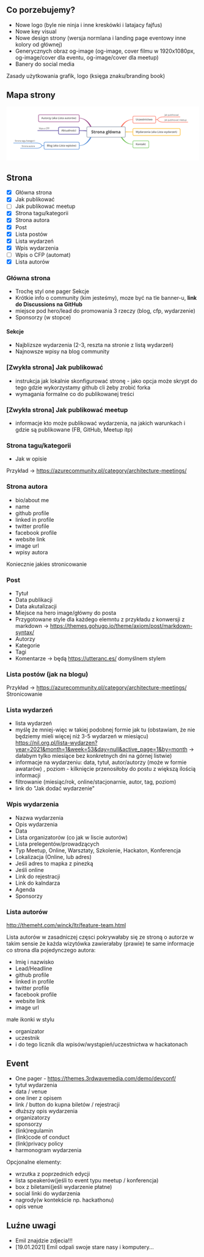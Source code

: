 ## Co porzebujemy?

- Nowe logo (byle nie ninja i inne kreskówki i latajacy fajfus)
- Nowe key visual
- Nowe design strony (wersja normlana i landing page eventowy inne kolory od głównej)
- Generycznych obraz og-image (og-image, cover filmu w 1920x1080px, og-image/cover dla eventu, og-image/cover dla meetup)
- Banery do social media

Zasady użytkowania grafik, logo (księga znaku/branding book)

## Mapa strony

![site map](site_map.png "Site map")

## Strona

- [X] Główna strona
- [X] Jak publikować
- [ ] Jak publikować meetup
- [X] Strona tagu/kategorii
- [X] Strona autora
- [X] Post
- [X] Lista postów
- [X] Lista wydarzeń
- [X] Wpis wydarzenia
- [ ] Wpis o CFP (automat)
- [X] Lista autorów

### Główna strona

- Trochę styl one pager Sekcje
- Krótkie info o community (kim jesteśmy), moze być na tle banner-u, **link do Discussions na GitHub**
- miejsce pod hero/lead do promowania 3 rzeczy (blog, cfp, wydarzenie)
- Sponsorzy (w stopce)

#### Sekcje

- Najblizsze wydarzenia (2-3, reszta na stronie z listą wydarzeń)
- Najnowsze wpisy na blog community

### [Zwykła strona] Jak publikować

- instrukcja jak lokalnie skonfigurować stronę - jako opcja może skrypt do tego gdzie wykorzystamy github cli żeby zrobić forka
- wymagania formalne co do publikowanej treści

### [Zwykła strona] Jak publikować meetup

-  informacje kto może publikować wydarzenia, na jakich warunkach i gdzie są publikowane (FB, GitHub, Meetup itp)

### Strona tagu/kategorii

- Jak w opisie

Przykład -> https://azurecommunity.pl/category/architecture-meetings/

### Strona autora

- bio/about me
- name
- github profile
- linked in profile
- twitter profile
- facebook profile
- website link
- image url
- wpisy autora

Koniecznie jakies stronicowanie

### Post

- Tytuł
- Data publikacji
- Data akutalizacji
- Miejsce na hero image/główny do posta
- Przygotowane style dla każdego elemntu z przykładu z konwersji z markdown -> https://themes.gohugo.io/theme/axiom/post/markdown-syntax/
- Autorzy
- Kategorie
- Tagi
- Komentarze -> będą https://utteranc.es/ domyślnem stylem

### Lista postów (jak na blogu)

Przykład -> https://azurecommunity.pl/category/architecture-meetings/
Stronicowanie

### Lista wydarzeń

- lista wydarzeń 
- myślę że mniej-więc w takiej podobnej formie jak tu (obstawiam, że nie będziemy mieli więcej niż 3-5 wydarzeń w miesiącu) https://nil.org.pl/lista-wydarzen?year=2021&month=1&week=53&day=null&active_page=1&by=month -> dałabym tylko miesiące bez konkretnych dni na górnej listwie)
- informacje na wydarzeniu: data, tytuł, autor/autorzy (może w formie awatarów) , poziom - kilknięcie przenosiłoby do postu z większą ilością informacji
-  filtrowanie (miesiąc/rok, online/stacjonarnie, autor, tag, poziom)
- link do "Jak dodać wydarzenie"

### Wpis wydarzenia

- Nazwa wydarzenia
- Opis wydarzenia
- Data
- Lista organizatorów (co jak w liscie autorów)
- Lista prelegentów/prowadzących
- Typ Meetup, Online, Warsztaty, Szkolenie, Hackaton, Konferencja
- Lokalizacja (Online, lub adres)
- Jeśli adres to mapka z pinezką
- Jeśli online
- Link do rejestracji
- Link do kalndarza
- Agenda
- Sponsorzy

### Lista autorów

http://themeht.com/winck/ltr/feature-team.html

Lista autorów w zasadniczej częsci pokrywałaby się ze stroną o autorze w takim sensie że każda wizytówka zawierałaby (prawie) te same informacje co strona dla pojedynczego autora:

- Imię i nazwisko
- Lead/Headline
- github profile
- linked in profile
- twitter profile
- facebook profile
- website link
- image url

małe ikonki w stylu
- organizator
- uczestnik
- i do tego licznik dla wpisów/wystąpień/uczestnictwa w hackatonach

## Event

- One pager - https://themes.3rdwavemedia.com/demo/devconf/
- tytuł wydarzenia
- data / venue
- one liner z opisem
- link / button do kupna biletów / rejestracji
- dłuższy opis wydarzenia
- organizatorzy
- sponsorzy
- (link)regulamin
- (link)code of conduct
- (link)privacy policy
- harmonogram wydarzenia

Opcjonalne elementy:

- wrzutka z poprzednich edycji
- lista speakerów(jeśli to event typu meetup / konferencja)
- box z biletami(jeśli wydarzenie płatne)
- social linki do wydarzenia
- nagrody(w kontekście np. hackathonu)
- opis venue

## Luźne uwagi

- Emil znajdzie zdjecia!!!
- [19.01.2021] Emil odpali swoje stare nasy i komputery...
